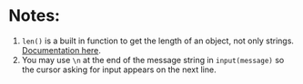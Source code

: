 # Notes:
1. `len()` is a built in function to get the length of an object, not only strings. [Documentation here](https://docs.python.org/3/library/functions.html?highlight=len#len).
2. You may use `\n` at the end of the message string in `input(message)` so the cursor asking for input appears on the next line.
